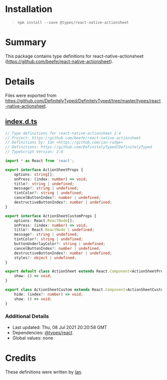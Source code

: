 # Installation
> `npm install --save @types/react-native-actionsheet`

# Summary
This package contains type definitions for react-native-actionsheet (https://github.com/beefe/react-native-actionsheet).

# Details
Files were exported from https://github.com/DefinitelyTyped/DefinitelyTyped/tree/master/types/react-native-actionsheet.
## [index.d.ts](https://github.com/DefinitelyTyped/DefinitelyTyped/tree/master/types/react-native-actionsheet/index.d.ts)
````ts
// Type definitions for react-native-actionsheet 2.4
// Project: https://github.com/beefe/react-native-actionsheet
// Definitions by: Ian <https://github.com/ian-rudge>
// Definitions: https://github.com/DefinitelyTyped/DefinitelyTyped
// TypeScript Version: 2.8

import * as React from 'react';

export interface ActionSheetProps {
    options: string[];
    onPress: (index: number) => void;
    title?: string | undefined;
    message?: string | undefined;
    tintColor?: string | undefined;
    cancelButtonIndex?: number | undefined;
    destructiveButtonIndex?: number | undefined;
}

export interface ActionSheetCustomProps {
    options: React.ReactNode[];
    onPress: (index: number) => void;
    title?: React.ReactNode | undefined;
    message?: string | undefined;
    tintColor?: string | undefined;
    buttonUnderlayColor?: string | undefined;
    cancelButtonIndex?: number | undefined;
    destructiveButtonIndex?: number | undefined;
    styles?: object | undefined;
}

export default class ActionSheet extends React.Component<ActionSheetProps> {
    show: () => void;
}

export class ActionSheetCustom extends React.Component<ActionSheetCustomProps> {
    hide: (index?: number) => void;
    show: () => void;
}

````

### Additional Details
 * Last updated: Thu, 08 Jul 2021 20:20:58 GMT
 * Dependencies: [@types/react](https://npmjs.com/package/@types/react)
 * Global values: none

# Credits
These definitions were written by [Ian](https://github.com/ian-rudge).
